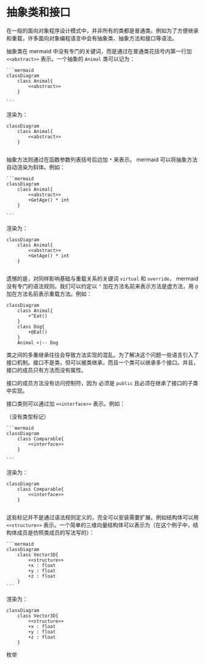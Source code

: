 # 抽象类和接口

在一般的面向对象程序设计模式中，并非所有的类都是普通类。例如为了方便继承和重载，许多面向对象编程语言中会有抽象类、抽象方法和接口等语法。

抽象类在 mermaid 中没有专门的关键词，而是通过在普通类花括号内第一行加 `<<abstract>>` 表示。一个抽象的 `Animal` 类可以记为：

````
```mermaid
classDiagram
    class Animal{
        <<abstract>>
    }
    
```
````

渲染为：

```mermaid
classDiagram
    class Animal{
        <<abstract>>
    }
    
```

抽象方法则通过在函数参数列表括号后边加 `*` 来表示。 mermaid 可以将抽象方法自动渲染为斜体。例如：

````
```mermaid
classDiagram
    class Animal{
        <<abstract>>
        +GetAge() * int
    }
    
```
````

渲染为：

```mermaid
classDiagram
    class Animal{
        <<abstract>>
        +GetAge() * int
    }
    
```

遗憾的是，对同样影响基础与重载关系的关键词 `virtual` 和 `override`， mermaid 没有专门的语法规则。我们可以约定以 `^` 加在方法名前来表示方法是虚方法，用 `@` 加在方法名前表示重载方法。例如：

```mermaid
classDiagram
    class Animal{
        +^Eat()
    }
    class Dog{
        +@Eat()
    }
    Animal <|-- Dog  
```

类之间的多重继承往往会导致方法实现的混乱。为了解决这个问题一些语言引入了接口机制。接口不是类，但可以被类继承，而且一个类可以继承多个接口。并且，接口的成员只有方法而没有属性。

接口的成员方法没有访问控制符，因为
必须是 `public` 且必须在继承了接口的子类中实现。


接口类则可以通过加 `<<interface>>` 表示。例如：


（没有类型标记）

````
```mermaid
classDiagram
    class Comparable{
        <<interface>>
    }
    
```
````

渲染为：

```mermaid
classDiagram
    class Comparable{
        <<interface>>
    }
    
```

这些标记并不是通过语法规则定义的，完全可以安装需要扩展。例如结构体可以用 `<<structure>>` 表示。一个简单的三维向量结构体可以表示为（在这个例子中，结构体成员是仿照类成员的写法写的）：

````
```mermaid
classDiagram
    class Vector3D{
        <<structure>>
        +x : float
        +y : float
        +z : float
    }
```
````

渲染为：

```mermaid
classDiagram
    class Vector3D{
        <<structure>>
        +x : float
        +y : float
        +z : float
    }
```

枚举